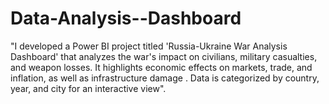# Data-Analysis--Dashboard
"I developed a Power BI project titled 'Russia-Ukraine War Analysis Dashboard' that analyzes the war's impact on civilians, military casualties, and weapon losses. It highlights economic effects on markets, trade, and inflation, as well as infrastructure damage . Data is categorized by country, year, and city for an interactive view".
